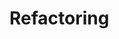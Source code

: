 <link rel="stylesheet" href="{{baseUrl}}/css/textbook.css">

<div class="website-content">

<div id="main">

# Refactoring

<include src="what/print.md" />
<include src="how/print.md" />
<include src="when/print.md" />

</div>

</div>
